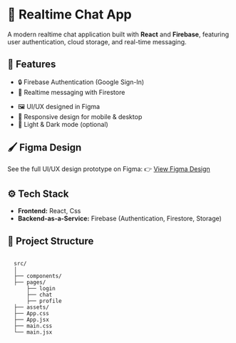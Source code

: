 # 💬 Realtime Chat App

A modern realtime chat application built with **React** and **Firebase**, featuring user authentication, cloud storage, and real-time messaging.

## 🚀 Features

- 🔒 Firebase Authentication (Google Sign-In)
- 💬 Realtime messaging with Firestore
<!--- 📁 File sharing (images, docs)-->
- 🖼️ UI/UX designed in Figma
- 📱 Responsive design for mobile & desktop
- 🌙 Light & Dark mode (optional)

## 🖌️ Figma Design

See the full UI/UX design prototype on Figma:
👉 [View Figma Design](https://www.figma.com/design/djAnPBNRJBvSrJxSpo0zlw/Untitled?node-id=0-1&t=P4XPpywTpDJEmndw-1)

## ⚙️ Tech Stack

- **Frontend:** React, Css
- **Backend-as-a-Service:** Firebase (Authentication, Firestore, Storage)
  

## 📁 Project Structure
<pre><code>
  src/ 
  │ 
  ├── components/
  ├── pages/ 
      ├── login
      ├── chat
      ├── profile
  ├── assets/ 
  ├── App.css 
  ├── App.jsx 
  ├── main.css 
  └── main.jsx </code></pre>


